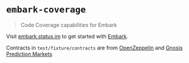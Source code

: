 # `embark-coverage`

> Code Coverage capabilities for Embark

Visit [embark.status.im](https://embark.status.im/) to get started with
[Embark](https://github.com/embark-framework/embark).

Contracts in `test/fixture/contracts` are from [OpenZeppelin](https://github.com/OpenZeppelin/openzeppelin-solidity) and [Gnosis Prediction Markets](https://github.com/gnosis/pm-contracts)
